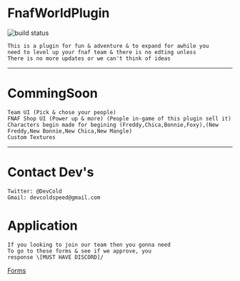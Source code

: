 # FnafWorldPlugin
<img src="https://img.shields.io/circleci/project/github/badges/shields.svg"
            alt="build status"></a>
~~~
This is a plugin for fun & adventure & to expand for awhile you
need to level up your fnaf team & there is no edting unless
There is no more updates or we can't think of ideas
~~~
---
# CommingSoon
~~~
Team UI (Pick & chose your people)
FNAF Shop UI (Power up & more) (People in-game of this plugin sell it)
Characters begin made for begining (Freddy,Chica,Bonnie,Foxy),(New Freddy,New Bonnie,New Chica,New Mangle)
Custom Textures
~~~
---
# Contact Dev's
~~~
Twitter: @DevCold
Gmail: devcoldspeed@gmail.com
~~~
# Application
~~~
If you looking to join our team then you gonna need
To go to these forms & see if we approve, you
response \[MUST HAVE DISCORD]/
~~~
[Forms](https://docs.google.com/forms/d/1y_om9FFC1BkhUULrfAF9rjHup3pILsV8O_FLohJTl9g/prefill)
